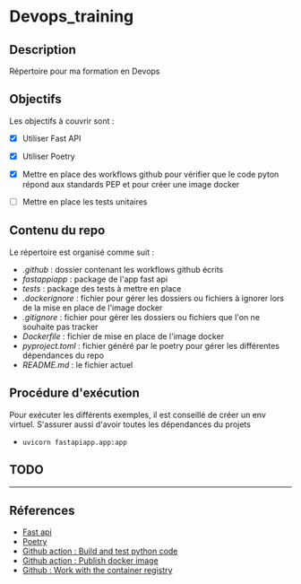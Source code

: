 # Devops_training

## Description
Répertoire pour ma formation en Devops

## Objectifs
Les objectifs à couvrir sont :
- [x] Utiliser Fast API
- [x] Utiliser Poetry
- [x] Mettre en place des workflows github pour vérifier que le code pyton répond aux standards PEP et pour créer une image docker
- [ ] Mettre en place les tests unitaires


## Contenu du repo
Le répertoire est organisé comme suit :
- *.github* : dossier contenant les workflows github écrits
- *fastappiapp* : package de l'app fast api
- *tests* : package des tests à mettre en place
- *.dockerignore* : fichier pour gérer les dossiers ou fichiers à ignorer lors de la mise en place de l'image docker
- *.gitignore* : fichier pour gérer les dossiers ou fichiers que l'on ne souhaite pas tracker
- *Dockerfile* : fichier de mise en place de l'image docker
- *pyproject.toml* : fichier généré par le poetry pour gérer les différentes dépendances du repo
- *README.md* : le fichier actuel

## Procédure d'exécution
Pour exécuter les différents exemples, il est conseillé de créer un env virtuel. S'assurer aussi d'avoir toutes les dépendances du projets 
- `uvicorn fastapiapp.app:app` 

## TODO

---
## Réferences
- [Fast api](https://fastapi.tiangolo.com/)
- [Poetry](https://python-poetry.org/docs/)
- [Github action : Build and test python code](https://docs.github.com/en/actions/automating-builds-and-tests/building-and-testing-python)
- [Github action : Publish docker image](https://docs.github.com/en/actions/publishing-packages/publishing-docker-images)
- [Github : Work with the container registry](https://docs.github.com/en/packages/working-with-a-github-packages-registry/working-with-the-container-registry)